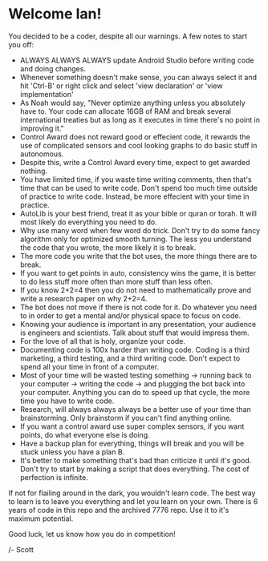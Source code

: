 # Welcome Ian!

You decided to be a coder, despite all our warnings. A few notes to start you off:

* ALWAYS ALWAYS ALWAYS update Android Studio before writing code and doing changes.
* Whenever something doesn't make sense, you can always select it and hit 'Ctrl\-B' or right click and select 'view declaration' or 'view implementation'
* As Noah would say, "Never optimize anything unless you absolutely have to. Your code can allocate 16GB of RAM and break several international treaties but as long as it executes in time there's no point in improving it."
* Control Award does not reward good or effecient code, it rewards the use of complicated sensors and cool looking graphs to do basic stuff in autonomous.
* Despite this, write a Control Award every time, expect to get awarded nothing.
* You have limited time, if you waste time writing comments, then that's time that can be used to write code. Don't spend too much time outside of practice to write code. Instead, be more effecient with your time in practice.
* AutoLib is your best friend, treat it as your bible or quran or torah. It will most likely do everything you need to do.
* Why use many word when few word do trick. Don't try to do some fancy algorithm only for optimized smooth turning. The less you understand the code that you wrote, the more likely it is to break.
* The more code you write that the bot uses, the more things there are to break.
* If you want to get points in auto, consistency wins the game, it is better to do less stuff more often than more stuff than less often.
* If you know 2+2=4 then you do not need to mathematically prove and write a research paper on why 2+2=4.
* The bot does not move if there is not code for it. Do whatever you need to in order to get a mental and/or physical space to focus on code.
* Knowing your audience is important in any presentation, your audience is engineers and scientists. Talk about stuff that would impress them.
* For the love of all that is holy, organize your code.
* Documenting code is 100x harder than writing code. Coding is a third marketing, a third testing, and a third writing code. Don't expect to spend all your time in front of a computer.
* Most of your time will be wasted testing something -> running back to your computer -> writing the code -> and plugging the bot back into your computer. Anything you can do to speed up that cycle, the more time you have to write code.
* Research, will always always always be a better use of your time than brainstorming. Only brainstorm if you can't find anything online.
* If you want a control award use super complex sensors, if you want points, do what everyone else is doing.
* Have a backup plan for everything, things will break and you will be stuck unless you have a plan B.
* It's better to make something that's bad than criticize it until it's good. Don't try to start by making a script that does everything. The cost of perfection is infinite.

If not for flailing around in the dark, you wouldn't learn code. The best way to learn is to leave you everything and let you learn on your own. There is 6 years of code in this repo and the archived 7776 repo. Use it to it's maximum potential.

Good luck, let us know how you do in competition!

/- Scott
